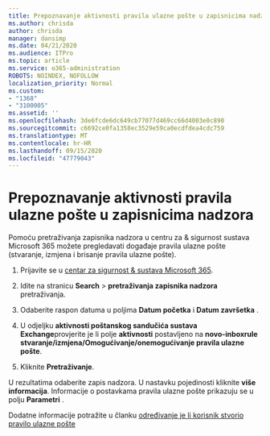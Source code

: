 ```yaml
---
title: Prepoznavanje aktivnosti pravila ulazne pošte u zapisnicima nadzora
ms.author: chrisda
author: chrisda
manager: dansimp
ms.date: 04/21/2020
ms.audience: ITPro
ms.topic: article
ms.service: o365-administration
ROBOTS: NOINDEX, NOFOLLOW
localization_priority: Normal
ms.custom:
- "1368"
- "3100005"
ms.assetid: ''
ms.openlocfilehash: 3de6fcde6dc649cb77077d469cc66d4003e0c890
ms.sourcegitcommit: c6692ce0fa1358ec3529e59ca0ecdfdea4cdc759
ms.translationtype: MT
ms.contentlocale: hr-HR
ms.lasthandoff: 09/15/2020
ms.locfileid: "47779043"
---
```

# <a name="identify-inbox-rule-activity-in-audit-logs"></a>Prepoznavanje aktivnosti pravila ulazne pošte u zapisnicima nadzora

Pomoću pretraživanja zapisnika nadzora u centru za & sigurnost sustava Microsoft 365 možete pregledavati događaje pravila ulazne pošte (stvaranje, izmjena i brisanje pravila ulazne pošte).

1. Prijavite se u [centar za sigurnost & sustava Microsoft 365](https://protection.office.com/).

2. Idite na stranicu **Search**  >  **pretraživanja zapisnika nadzora** pretraživanja.

3. Odaberite raspon datuma u poljima **Datum početka** i **Datum završetka** .

4. U odjeljku **aktivnosti poštanskog sandučića sustava Exchange**provjerite je li polje **aktivnosti** postavljeno na **novo-inboxrule stvaranje/izmjena/Omogućivanje/onemogućivanje pravila ulazne pošte**.

5. Kliknite **Pretraživanje**.

U rezultatima odaberite zapis nadzora. U nastavku pojedinosti kliknite **više informacija**. Informacije o postavkama pravila ulazne pošte prikazuju se u polju **Parametri** .

Dodatne informacije potražite u članku [određivanje je li korisnik stvorio pravilo ulazne pošte](https://docs.microsoft.com//office365/securitycompliance/auditing-troubleshooting-scenarios#determining-if-a-user-created-an-inbox-rule)
